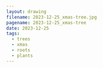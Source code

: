 ```yaml
---
layout: drawing
filename: 2023-12-25_xmas-tree.jpg
pagename: 2023-12-25_xmas-tree
date: 2023-12-25
tags:
  - trees
  - xmas
  - roots
  - plants
---
```

